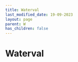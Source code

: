 ```yaml
---
title: Waterval
last_modified_date: 19-09-2023
layout: page
parent: W
has_children: false
---
```


Waterval
========

